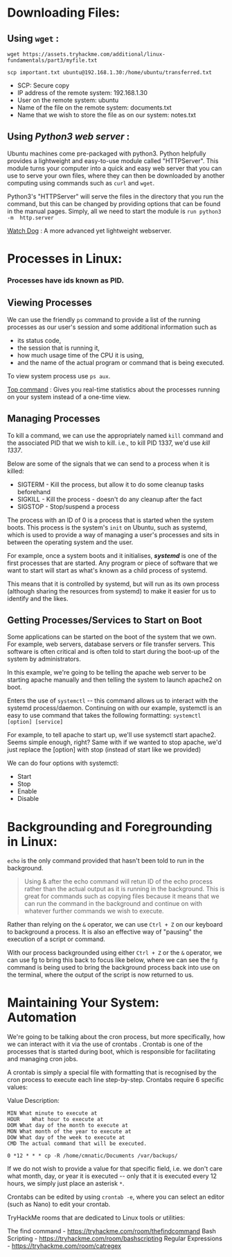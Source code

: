# Downloading Files:

## Using `wget` :
`wget https://assets.tryhackme.com/additional/linux-fundamentals/part3/myfile.txt` 

`scp important.txt ubuntu@192.168.1.30:/home/ubuntu/transferred.txt`
- SCP: Secure copy
- IP address of the remote system: 192.168.1.30
- User on the remote system:	ubuntu
- Name of the file on the remote system:	documents.txt
- Name that we wish to store the file as on our system:	notes.txt

## Using **_Python3 web server_** :
Ubuntu machines come pre-packaged with python3. Python helpfully provides a lightweight and easy-to-use module called "HTTPServer". This module turns your computer into a quick and easy web server that you can use to serve your own files, where they can then be downloaded by another computing using commands such as `curl` and `wget`. 

Python3's "HTTPServer" will serve the files in the directory that you run the command, but this can be changed by providing options that can be found in the manual pages. Simply, all we need to start the module is 
`run python3 -m  http.server` 

 [Watch Dog](https://github.com/sc0tfree/updog) : A more advanced yet lightweight webserver. 

# Processes in Linux:
### Processes have ids known as PID.

## Viewing Processes

We can use the friendly `ps` command to provide a list of the running processes as our user's session and some additional information such as 
  - its status code, 
  - the session that is running it, 
  - how much usage time of the CPU it is using, 
  - and the name of the actual program or command that is being executed.

To view system process use `ps aux`.

[Top command](https://linuxhint.com/top_-command-_linux/) : Gives you real-time statistics about the processes running on your system instead of a one-time view.

## Managing Processes
To kill a command, we can use the appropriately named `kill` command and the associated PID that we wish to kill. i.e., to kill PID 1337, we'd use _kill 1337_.

Below are some of the signals that we can send to a process when it is killed:
  - SIGTERM - Kill the process, but allow it to do some cleanup tasks beforehand
  - SIGKILL - Kill the process - doesn't do any cleanup after the fact
  - SIGSTOP - Stop/suspend a process

The process with an ID of 0 is a process that is started when the system boots. 
This process is the system's `init` on Ubuntu, such as systemd, which is used to provide a way of managing a user's processes and sits in between the operating system and the user. 

For example, once a system boots and it initialises, **_systemd_** is one of the first processes that are started. Any program or piece of software that we want to start will start as what's known as a child process of systemd. 

This means that it is controlled by systemd, but will run as its own process (although sharing the resources from systemd) to make it easier for us to identify and the likes.

## Getting Processes/Services to Start on Boot

Some applications can be started on the boot of the system that we own. For example, web servers, database servers or file transfer servers. This software is often critical and is often told to start during the boot-up of the system by administrators.

In this example, we're going to be telling the apache web server to be starting apache manually and then telling the system to launch apache2 on boot.

Enters the use of `systemctl` -- this command allows us to interact with the systemd process/daemon. Continuing on with our example, systemctl is an easy to use command that takes the following formatting: `systemctl [option] [service]`

For example, to tell apache to start up, we'll use systemctl start apache2. Seems simple enough, right? Same with if we wanted to stop apache, we'd just replace the [option] with stop (instead of start like we provided)

We can do four options with systemctl:
 - Start
 - Stop
 - Enable
 - Disable

# Backgrounding and Foregrounding in Linux:
 `echo` is the only command provided that hasn't been told to run in the background.
 > Using & after the echo command will retun ID of the echo process rather than the actual output as it is running in the background.
 > This is great for commands such as copying files because it means that we can run the command in the background and continue on with whatever further commands we wish to execute.

Rather than relying on the `&` operator, we can use `Ctrl + Z` on our keyboard to background a process. It is also an effective way of "pausing" the execution of a script or command.

With our process backgrounded using either `Ctrl + Z` or the `&` operator, we can use fg to bring this back to focus like below, where we can see the `fg` command is being used to bring the background process back into use on the terminal, where the output of the script is now returned to us.

# Maintaining Your System: Automation

We're going to be talking about the cron process, but more specifically, how we can interact with it via the use of crontabs . Crontab is one of the processes that is started during boot, which is responsible for facilitating and managing cron jobs.

A crontab is simply a special file with formatting that is recognised by the cron process to execute each line step-by-step. Crontabs require 6 specific values:

Value	Description:
```
MIN	What minute to execute at
HOUR	What hour to execute at
DOM	What day of the month to execute at
MON	What month of the year to execute at
DOW	What day of the week to execute at
CMD	The actual command that will be executed.

0 *12 * * * cp -R /home/cmnatic/Documents /var/backups/
```
If we do not wish to provide a value for that specific field, i.e. we don't care what month, day, or year it is executed -- only that it is executed every 12 hours, we simply just place an asterisk `*`.

Crontabs can be edited by using `crontab -e`, where you can select an editor (such as Nano) to edit your crontab.

TryHackMe rooms that are dedicated to Linux tools or utilities:

The find command - https://tryhackme.com/room/thefindcommand
Bash Scripting - https://tryhackme.com/room/bashscripting
Regular Expressions - https://tryhackme.com/room/catregex





